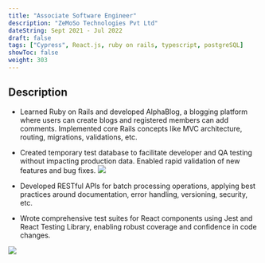 ```yaml
---
title: "Associate Software Engineer"
description: "ZeMoSo Technologies Pvt Ltd"
dateString: Sept 2021 - Jul 2022
draft: false
tags: ["Cypress", React.js, ruby on rails, typescript, postgreSQL]
showToc: false
weight: 303
--- 
```

## Description
- Learned Ruby on Rails and developed AlphaBlog, a blogging platform where users can create blogs and registered members can add comments. Implemented core Rails concepts like MVC architecture, routing, migrations, validations, etc.
- Created temporary test database to facilitate developer and QA testing without impacting production data. Enabled rapid validation of new features and bug fixes.
![](/experience/zemoso/tempdb.png#center)

- Developed RESTful APIs for batch processing operations, applying best practices around documentation, error handling, versioning, security, etc.
- Wrote comprehensive test suites for React components using Jest and React Testing Library, enabling robust coverage and confidence in code changes.

![](/experience/zemoso/AlphaBlog.png)
